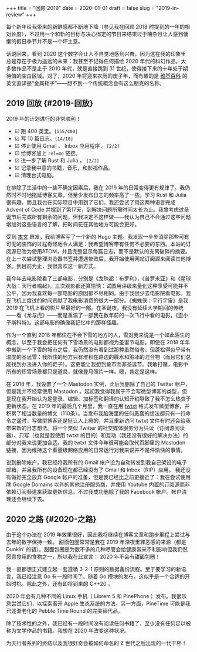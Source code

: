 +++
title = "回顾 2019"
date = 2020-01-01
draft = false
slug = "2019-in-review"
+++

每个新年给我带来的新鲜感都不断地下降（参见我在回顾 2018 时提到的一年的相对长度），不过用一个和新的目标与决心绑定的节日来结束过于嘈杂且让人感到慵懒的假日季节并不是一个坏主意。

话说回来，看到 2020 这个数字会让人不自觉地感到兴奋，因为这在我的印象里总是存在于极为遥远的未来：我甚至不记得任何描绘 2020 年代的科幻作品。大多数作品不是止于 2010 年代，就是直接跳到 31 世纪，使得接下来的十年处于期待值的空白区域。对了，2020 年将迎来农历的庚子年，而有趣的是 [维基百科](https://en.m.wikipedia.org/wiki/2020) 的英文直译是“金属耗子”——想不到一个传统概念会有这么朋克的名称。


## 2019 回放 {#2019-回放}

2019 年的计划进行的非常顺利！

-   ☑ 跑 400 英里。<code>[555/400]</code>
-   ☑ 写 10 篇日志。<code>[14/10]</code>
-   ☑ 停止使用 Gmail 、 Inbox 应用程序 。<code>[2/2]</code>
-   ☑ 给博客加上 `rel=me` 链接。
-   ☑ 进一步了解 Rust 和 Julia 。 <code>[2/2]</code>
-   ☑ 记录我中意的书籍，音乐，和影视作品。
-   ☑ 清理台式电脑。

在排除了生活中的一些不确定因素后，我在 2019 年的日常变得更有规律了。我仍然时不时地拖延博客文章，但至少发布日志的频率高了一些。学习 Rust 和 Julia 很有趣，而且我也在实际项目中用到了它们。我还尝试了用这两种语言完成 Advent of Code 并撑到了第17天，到解决问题所需时间太长为止。我曾考虑过圣诞节后完成所有剩余的问题，但我决定不这样做——我认为自己不会通过这些问题增加对这些语言的了解，把时间花在其他地方可能会更好。

受到 [本文](https://getkiss.org/blog/20191004a) 启发，我给博客写了一个新的 Hugo 主题。我发现一步步消除那些可有可无的装饰的过程奇怪地令人满足：我希望博客带有任何不必要的东西。本站的订阅源已改为使用ATOM，并且完整显示每篇日志，而不是默认的支离破碎的摘要。在上一次尝试整理浏览器书签并遭遇惨败后，我开始使用网站订阅源来阅读其他博客。到目前为止，我很喜欢这一新方式。

我今年去电影院看了三部电影，分别是《龙珠超：布罗利》，《普罗米亚》和《星球大战：天行者崛起》。三次观影都还算愉快：试图用评级来量化这种享受可能并不公平，因为我喜欢每一部电影的原因都不尽相同。由于我很少去电影院看电影，我在飞机上度过的时间贡献了我电影消费的很大一部分。《蜘蛛侠：平行宇宙》是我 2019 在飞机上看的影片里最好的一部。在圣诞夜，我没有延续大学期间的传统——看《龙与虎》——而是重温了一部我在数年前的一次飞行中看的电影，《歪小子斯科特》。这部电影的确像我记忆中的那样怪趣。

作为一个直到 2018 年都住在不会下雪的地方的人，雪对我来说是一个如此陌生的概念，以至于我会把任何有下雪场景的电影都视为圣诞节电影。即使在 2018 年年中搬到一个下雪的城市之后，我仍然没有看到过那种虽然俗套、但蓬松得似乎带有温度的圣诞雪：我所住的地方只有堆积在路边的脏水和脏冰的混合物（而且它们总能找到办法进入你的鞋子）。这更能让我想到鱼市而非圣诞节。我敢打赌，电影中所有的积雪场景都只是道具，就像登月照片一样。嗯，肯定是这样。

在 2018 年，我设置了一个 Mastodon 实例，此后我删除了自己的 Twitter 帐户，但是我并不经常使用 Mastodon 。起初我觉得我属于不会写微型博客的类型，但是现在我开始认为是登录、编辑、加标签和翻译的认知开销导致了我不怎么热衷于更新状态。在 2019 年的最后几个月里，我一直在用 [twtxt](https://twtxt.readthedocs.io/en/latest/) 格式发布微型博客，并积累了相当数量的博文（110条）。当发布我脑海里的任何愚蠢的想法都只有一行命令之遥时，写微型博客还是挺让人上瘾的，并且重新访问 twtxt 文件有时还会给我带来新的日志想法。将一个类似 Twitter 的社交媒体服务分为只读（订阅源阅读器）、只写（也就是我使用 twtxt 的目的）和互动（我还没有很好的解决办法）的部分对我来说更加合适。我的 twtxt 文件今年很可能会取代页脚里的 Mastodon 链接，因为维持这个重量级网络应用的日常运行对我来说并不是件愉快的事情。

说到删除帐户，我已经将我所有的 Gmail 帐户设为自动转发到我自己架设的电子邮箱，并且我所有的设备现在都已经没有了 Gmail 和 Inbox（RIP）应用。 我还没有做好完全放弃 Google 帐户的准备，但是我已经比之前更接近了：我在尝试使用除 Google Domains 以外的其他注册服务商，并使用 Youtube 内置的订阅源而非依赖订阅频道来获取更新信息。不过我成功删除了我的 Facebook 帐户。帐户清理还会继续下去。


## 2020 之路 {#2020-之路}

由于这个办法在 2019 年效果很好，因此我将继续在博客文章和跑步里程上尝试与去年的数字保持一致。 甜面包圈常常是我在 2019 年深夜里罪恶感的来源（都是 Dunkin' 的错）。甜面包圈是为数不多的几种尽管会给健康带来不利影响但我仍然愿意食用的食物之一，所以我在此宣言： 2020 年不会有甜面包圈！

我一直都想正式建立起一套遵循 3-2-1 原则的数据备份流程。至于要学习的新语言，我已经注意 Go 有一段时间了。随着 Go 模块的发布，这似乎是一个合适的开始时机。除此之外，还有即将到来的 C++20 。

2020 年会有几种不同的 Linux 手机（ Librem 5 和 PinePhone ）发布。我很乐意尝试它们，以探索离开 Apple 生态系统的方法。另一方面，PineTime 可能是我已逐渐老化的 Pebble Time Round 的完美替代品。

除了技术性的之外，我已经有一段时间没有阅读任何书籍了，至少没有任何足以被称为文学作品的书籍。我想在 2020 年改变这种状况。

为天行者系列的终结以及我很好奇会被如何命名的 Z 世代之后出现的一代干杯！
